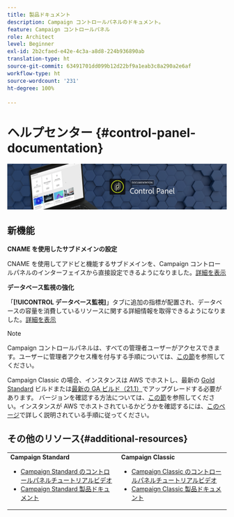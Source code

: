 ```yaml
---
title: 製品ドキュメント
description: Campaign コントロールパネルのドキュメント。
feature: Campaign コントロールパネル
role: Architect
level: Beginner
exl-id: 2b2cfaed-e42e-4c3a-a8d8-224b936890ab
translation-type: ht
source-git-commit: 63491701dd099b12d22bf9a1eab3c8a290a2e6af
workflow-type: ht
source-wordcount: '231'
ht-degree: 100%

---
```


# ヘルプセンター {#control-panel-documentation}

![](assets/do-not-localize/banner.png)

## 新機能


**CNAME を使用したサブドメインの設定**

CNAME を使用してアドビと機能するサブドメインを、Campaign コントロールパネルのインターフェイスから直接設定できるようになりました。[詳細を表示](subdomains-certificates/using/setting-up-new-subdomain.md)

**データベース監視の強化**

「**[!UICONTROL データベース監視]**」タブに追加の指標が配置され、データベースの容量を消費しているリソースに関する詳細情報を取得できるようになりました。[詳細を表示](performance-monitoring/using/database-monitoring.md)

>[!NOTE]
>
>Campaign コントロールパネルは、すべての管理者ユーザーがアクセスできます。ユーザーに管理者アクセス権を付与する手順については、[この節](https://experienceleague.adobe.com/docs/control-panel/using/discover-control-panel/managing-permissions.html?lang=jp#discover-control-panel)を参照してください。
>
>Campaign Classic の場合、インスタンスは AWS でホストし、最新の [Gold Standard](https://experienceleague.adobe.com/docs/campaign-classic/using/release-notes/gs-release/gs-overview.html?lang=ja) ビルドまたは[最新の GA ビルド（21.1）](https://experienceleague.adobe.com/docs/campaign-classic/using/release-notes/latest-release.html?lang=ja#release-notes)でアップグレードする必要があります。 バージョンを確認する方法については、[この節](https://experienceleague.adobe.com/docs/campaign-classic/using/getting-started/starting-with-adobe-campaign/launching-adobe-campaign.html?lang=ja#getting-your-campaign-version)を参照してください。インスタンスが AWS でホストされているかどうかを確認するには、[このページ](faq.md)で詳しく説明されている手順に従ってください。

## その他のリソース{#additional-resources}

<table>
    <tr>
        <td><b>Campaign Standard</b><br/>
        <ul>
            <li><a href="https://experienceleague.adobe.com/docs/campaign-standard-learn/control-panel/control-panel-overview.html?lang=ja">Campaign Standard のコントロールパネルチュートリアルビデオ</a></li>
            <li><a href="https://docs.adobe.com/content/help/ja-JP/campaign-standard/using/campaign-standard-home.html">Campaign Standard 製品ドキュメント</a></li>
        </ul>
        </td>
        <td><b>Campaign Classic</b><br/>
        <ul>
            <li><a href="https://experienceleague.adobe.com/docs/campaign-classic-learn/control-panel/control-panel-overview.html?lang=ja">Campaign Classic のコントロールパネルチュートリアルビデオ</a></li>
            <li><a href="https://docs.adobe.com/content/help/ja-JP/campaign-classic/using/campaign-classic-home.html">Campaign Classic 製品ドキュメント</a></li>
        </ul>
        </td>
    </tr>
</table>

